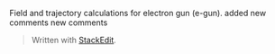 ﻿Field and trajectory calculations for electron gun (e-gun). 
added new comments 
new comments

> Written with [StackEdit](https://stackedit.io/).
